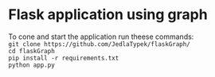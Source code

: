 ﻿# Flask application using graph

To cone and start the application run theese commands:  
`git clone https://github.com/JedlaTypek/flaskGraph/`  
`cd flaskGraph`  
`pip install -r requirements.txt`  
`python app.py`

